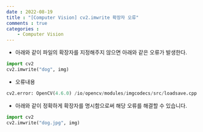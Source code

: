 ```yaml
---
date : 2022-08-19
title : "[Computer Vision] cv2.imwrite 확장자 오류"
comments : true
categories : 
    - Computer Vision
---
```


* 아래와 같이 파일의 확장자를 지정해주지 않으면 아래와 같은 오류가 발생한다.
```python
import cv2
cv2.imwrite("dog", img)
```
* 오류내용
```python
cv2.error: OpenCV(4.6.0) /io/opencv/modules/imgcodecs/src/loadsave.cpp:730: error: (-2:Unspecified error) could not find a writer for the specified extension in function 'imwrite_'
```

* 아래와 같이 정확하게 확장자를 명시함으로써 해당 오류를 해결할 수 있습니다.
```python
import cv2
cv2.imwrite("dog.jpg", img)
```


